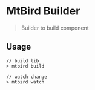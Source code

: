 # MtBird Builder

> Builder to build component

## Usage

```
// build lib
> mtbird build

// watch change
> mtbird watch
```
